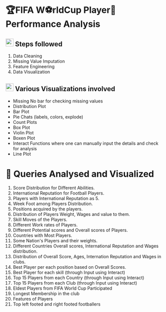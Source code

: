 # 🏆FIFA W⚽rldCup Player🥋 Performance Analysis
## <img src="https://cdn-icons-png.flaticon.com/512/3306/3306613.png" width="25" height="25"> Steps followed
<ol>
<li>Data Cleaning</li>
<li>Missing Value Imputation</li>
<li>Feature Engineering</li>
<li>Data Visualization</li>
</ol>

 ## <img src="https://cdn-icons-png.flaticon.com/512/427/427735.png" width="25" height="25"> Various Visualizations involved
<ul>
<li>Missing No bar for checking missing values</li>
<li>Distribution Plot</li>
<li>Bar Plot</li>
<li>Pie Chats (labels, colors, explode)</li>
<li>Count Plots</li>
<li>Box Plot</li>
<li>Violin Plot</li>
<li>Boxen Plot</li>
<li>Interact Functions where one can manually input the details and check for analysis</li>
<li>Line Plot</li>
</ul>

<h1>📝 Queries Analysed and Visualized</h1>
<ol>
<li>Score Distribution for Different Abilities.</li>
<li>International Reputation for Football Players.</li>
<li>Players with International Reputation as 5.</li>
<li>Week Foot among Players Distribution.</li>
<li>Positions acquired by the players.</li>
<li>Distribution of Players Weight, Wages and value to them.</li>
<li>Skill Moves of the Players.</li>
<li>Different Work rates of Players.</li>
<li>Different Potential scores and Overall scores of Players.</li>
<li>Countries with Most Players.</li>
<li>Some Nation's Players and their weights.</li>
<li>Different Countries Overall scores, International Reputation and Wages distribution.</li>
<li>Distribution of Overall Score, Ages, Internation Reputation and Wages in clubs.</li>
<li>Best Player per each position based on Overall Scores.</li>
<li>Best Player for each skill (through Input using Interact)</li>
<li>Top 15 Players from each Country (through Input using Interact)</li>
<li>Top 15 Players from each Club (through Input using Interact)</li>
<li>Eldest Players from FIFA World Cup Participated</li>
<li>Longest Membership in the club</li>
<li>Features of Players</li>
<li>Top left footed and right footed footballers</li>
</ol>
